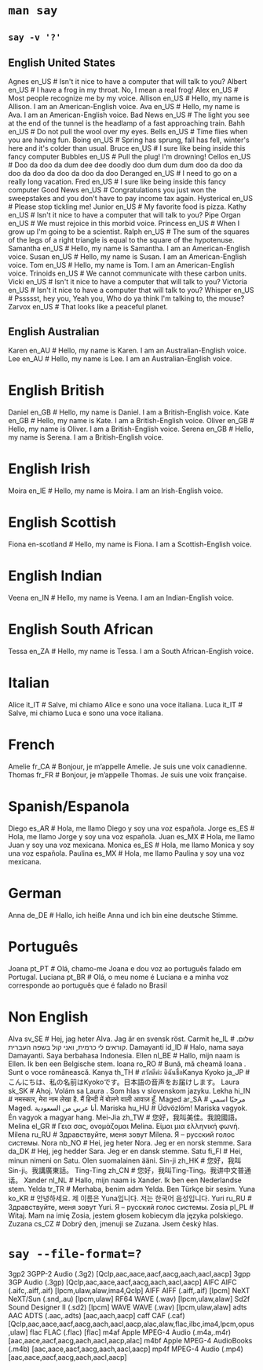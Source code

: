 
# `man say`
## `say -v '?'`
## English United States
Agnes      en_US   # Isn't it nice to have a computer that will talk to you?
Albert     en_US   # I have a frog in my throat. No, I mean a real frog!
Alex       en_US   # Most people recognize me by my voice.
Allison    en_US   # Hello, my name is Allison. I am an American-English voice.
Ava        en_US   # Hello, my name is Ava. I am an American-English voice.
Bad News   en_US   # The light you see at the end of the tunnel is the headlamp of a fast approaching train.
Bahh       en_US   # Do not pull the wool over my eyes.
Bells      en_US   # Time flies when you are having fun.
Boing      en_US   # Spring has sprung, fall has fell, winter's here and it's colder than usual.
Bruce      en_US   # I sure like being inside this fancy computer
Bubbles    en_US   # Pull the plug! I'm drowning!
Cellos     en_US   # Doo da doo da dum dee dee doodly doo dum dum dum doo da doo da doo da doo da doo da doo da doo
Deranged   en_US   # I need to go on a really long vacation.
Fred       en_US   # I sure like being inside this fancy computer
Good News  en_US   # Congratulations you just won the sweepstakes and you don't have to pay income tax again.
Hysterical en_US   # Please stop tickling me!
Junior     en_US   # My favorite food is pizza.
Kathy      en_US   # Isn't it nice to have a computer that will talk to you?
Pipe Organ en_US   # We must rejoice in this morbid voice.
Princess   en_US   # When I grow up I'm going to be a scientist.
Ralph      en_US   # The sum of the squares of the legs of a right triangle is equal to the square of the hypotenuse.
Samantha   en_US   # Hello, my name is Samantha. I am an American-English voice.
Susan      en_US   # Hello, my name is Susan. I am an American-English voice.
Tom        en_US   # Hello, my name is Tom. I am an American-English voice.
Trinoids   en_US   # We cannot communicate with these carbon units.
Vicki      en_US   # Isn't it nice to have a computer that will talk to you?
Victoria   en_US   # Isn't it nice to have a computer that will talk to you?
Whisper    en_US   # Pssssst, hey you, Yeah you, Who do ya think I'm talking to, the mouse?
Zarvox     en_US   # That looks like a peaceful planet.

## English Australian
Karen      en_AU   # Hello, my name is Karen. I am an Australian-English voice.
Lee        en_AU   # Hello, my name is Lee. I am an Australian-English voice.

# English British
Daniel     en_GB   # Hello, my name is Daniel. I am a British-English voice.
Kate       en_GB   # Hello, my name is Kate. I am a British-English voice.
Oliver     en_GB   # Hello, my name is Oliver. I am a British-English voice.
Serena     en_GB   # Hello, my name is Serena. I am a British-English voice.

# English Irish
Moira      en_IE   # Hello, my name is Moira. I am an Irish-English voice.

# English Scottish
Fiona      en-scotland # Hello, my name is Fiona. I am a Scottish-English voice.

# English Indian
Veena      en_IN   # Hello, my name is Veena. I am an Indian-English voice.

# English South African
Tessa      en_ZA   # Hello, my name is Tessa. I am a South African-English voice.


# Italian
Alice               it_IT    # Salve, mi chiamo Alice e sono una voce italiana.
Luca                it_IT    # Salve, mi chiamo Luca e sono una voce italiana.

# French
Amelie              fr_CA    # Bonjour, je m’appelle Amelie. Je suis une voix canadienne.
Thomas              fr_FR    # Bonjour, je m’appelle Thomas. Je suis une voix française.

# Spanish/Espanola
Diego               es_AR    # Hola, me llamo Diego y soy una voz española.
Jorge               es_ES    # Hola, me llamo Jorge y soy una voz española.
Juan                es_MX    # Hola, me llamo Juan y soy una voz mexicana.
Monica              es_ES    # Hola, me llamo Monica y soy una voz española.
Paulina             es_MX    # Hola, me llamo Paulina y soy una voz mexicana.

# German
Anna                de_DE    # Hallo, ich heiße Anna und ich bin eine deutsche Stimme.

# Português
Joana               pt_PT    # Olá, chamo-me Joana e dou voz ao português falado em Portugal.
Luciana             pt_BR    # Olá, o meu nome é Luciana e a minha voz corresponde ao português que é falado no Brasil

# Non English
Alva                sv_SE    # Hej, jag heter Alva. Jag är en svensk röst.
Carmit              he_IL    # שלום. קוראים לי כרמית, ואני קול בשפה העברית.
Damayanti           id_ID    # Halo, nama saya Damayanti. Saya berbahasa Indonesia.
Ellen               nl_BE    # Hallo, mijn naam is Ellen. Ik ben een Belgische stem.
Ioana               ro_RO    # Bună, mă cheamă Ioana . Sunt o voce românească.
Kanya               th_TH    # สวัสดีค่ะ ดิฉันชื่อKanya
Kyoko               ja_JP    # こんにちは、私の名前はKyokoです。日本語の音声をお届けします。
Laura               sk_SK    # Ahoj. Volám sa Laura . Som hlas v slovenskom jazyku.
Lekha               hi_IN    # नमस्कार, मेरा नाम लेखा है. मैं हिन्दी में बोलने वाली आवाज़ हूँ.
Maged               ar_SA    # مرحبًا اسمي Maged. أنا عربي من السعودية.
Mariska             hu_HU    # Üdvözlöm! Mariska vagyok. Én vagyok a magyar hang.
Mei-Jia             zh_TW    # 您好，我叫美佳。我說國語。
Melina              el_GR    # Γεια σας, ονομάζομαι Melina. Είμαι μια ελληνική φωνή.
Milena              ru_RU    # Здравствуйте, меня зовут Milena. Я – русский голос системы.
Nora                nb_NO    # Hei, jeg heter Nora. Jeg er en norsk stemme.
Sara                da_DK    # Hej, jeg hedder Sara. Jeg er en dansk stemme.
Satu                fi_FI    # Hei, minun nimeni on Satu. Olen suomalainen ääni.
Sin-ji              zh_HK    # 您好，我叫 Sin-ji。我講廣東話。
Ting-Ting           zh_CN    # 您好，我叫Ting-Ting。我讲中文普通话。
Xander              nl_NL    # Hallo, mijn naam is Xander. Ik ben een Nederlandse stem.
Yelda               tr_TR    # Merhaba, benim adım Yelda. Ben Türkçe bir sesim.
Yuna                ko_KR    # 안녕하세요. 제 이름은 Yuna입니다. 저는 한국어 음성입니다.
Yuri                ru_RU    # Здравствуйте, меня зовут Yuri. Я – русский голос системы.
Zosia               pl_PL    # Witaj. Mam na imię Zosia, jestem głosem kobiecym dla języka polskiego.
Zuzana              cs_CZ    # Dobrý den, jmenuji se Zuzana. Jsem český hlas.


# `say --file-format=?`
3gp2  3GPP-2 Audio         (.3g2) [Qclp,aac,aace,aacf,aacg,aach,aacl,aacp]
3gpp  3GP Audio            (.3gp) [Qclp,aac,aace,aacf,aacg,aach,aacl,aacp]
AIFC  AIFC                 (.aifc,.aiff,.aif) [lpcm,ulaw,alaw,ima4,Qclp]
AIFF  AIFF                 (.aiff,.aif) [lpcm]
NeXT  NeXT/Sun             (.snd,.au) [lpcm,ulaw]
RF64  WAVE                 (.wav) [lpcm,ulaw,alaw]
Sd2f  Sound Designer II    (.sd2) [lpcm]
WAVE  WAVE                 (.wav) [lpcm,ulaw,alaw]
adts  AAC ADTS             (.aac,.adts) [aac,aach,aacp]
caff  CAF                  (.caf) [Qclp,aac,aace,aacf,aacg,aach,aacl,aacp,alac,alaw,flac,ilbc,ima4,lpcm,opus,ulaw]
flac  FLAC                 (.flac) [flac]
m4af  Apple MPEG-4 Audio   (.m4a,.m4r) [aac,aace,aacf,aacg,aach,aacl,aacp,alac]
m4bf  Apple MPEG-4 AudioBooks (.m4b) [aac,aace,aacf,aacg,aach,aacl,aacp]
mp4f  MPEG-4 Audio         (.mp4) [aac,aace,aacf,aacg,aach,aacl,aacp]
